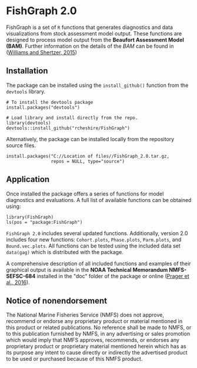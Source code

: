 <!-- README.md is generated from README.Rmd. Please edit that file -->
FishGraph 2.0
=============

FishGraph is a set of `R` functions that generates diagnostics and data visualizations from stock assessment model output. These functions are designed to process model output from the **Beaufort Assessment Model (BAM)**. Further information on the details of the *BAM* can be found in ([Williams and Shertzer, 2015](http://docs.lib.noaa.gov/noaa_documents/NMFS/SEFSC/TM_NMFS_SEFSC/NMFS_SEFSC_TM_671.pdf))

Installation
------------

The package can be installed using the `install_github()` function from the `devtools` library.

    # To install the devtools package
    install.packages("devtools")

    # Load library and install directly from the repo.
    library(devtools)
    devtools::install_github("rcheshire/FishGraph")

Alternatively, the package can be installed locally from the repository source files.

    install.packages("C://Location of files//FishGraph_2.0.tar.gz, 
                     repos = NULL, type="source")

Application
-----------

Once installed the package offers a series of functions for model diagnostics and evaluations. A full list of available functions can be obtained using:

    library(FishGraph)
    ls(pos = "package:FishGraph")

`FishGraph 2.0` includes several updated functions. Additionally, version 2.0 includes four new functions: `Cohort.plots`, `Phase.plots`, `Parm.plots`, and `Bound.vec.plots`. All functions can be tested using the included data set `data(gag)` which is distributed with the package.

A comprehensive description of all included functions and examples of their graphical output is available in the **NOAA Technical Memorandum NMFS-SEFSC-684** installed in the "doc" folder of the package or online ([Prager et al., 2016](http://docs.lib.noaa.gov/noaa_documents/NMFS/SEFSC/TM_NMFS_SEFSC/NMFS_SEFSC_TM_684.pdf)).

Notice of nonendorsement
------------------------

The National Marine Fisheries Service (NMFS) does not approve, recommend or endorse any proprietary product or material mentioned in this product or related publications. No reference shall be made to NMFS, or to this publication furnished by NMFS, in any advertising or sales promotion which would imply that NMFS approves, recommends, or endorses any proprietary product or proprietary material mentioned herein which has as its purpose any intent to cause directly or indirectly the advertised product to be used or purchased because of this NMFS product.
